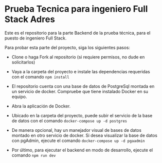 # Prueba Tecnica para ingeniero Full Stack Adres

Este es el repositorio para la parte Backend de la prueba técnica, para el puesto de ingeniero Full Stack. 

Para probar esta parte del proyecto, siga los siguientes pasos: 

- Clone o haga Fork al repositorio (si requiere permisos, no dude en solicitarlos)

- Vaya a la carpeta del proyecto e instale las dependencias requeridas con el comando `npm install`

- El repositorio cuenta con una base de datos de PostgreSql montada en un servicio de docker. Compruebe que tiene instalado Docker en su equipo. 

- Abra la aplicación de Docker.

- Ubicado en la carpeta del proyecto, puede subir el servicio de la base de datos con el comando `docker-compose up -d postgres` 

- De manera opcional, hay un manejador visual de bases de datos montado en otro servicio de docker. Si desea visualizar la base de datos con pgAdmin, ejecute el comando `docker-compose up -d pgaadmin`

- Por último, para ejecutar el backend en modo de desarrollo, ejecute el comando `npm run dev`

